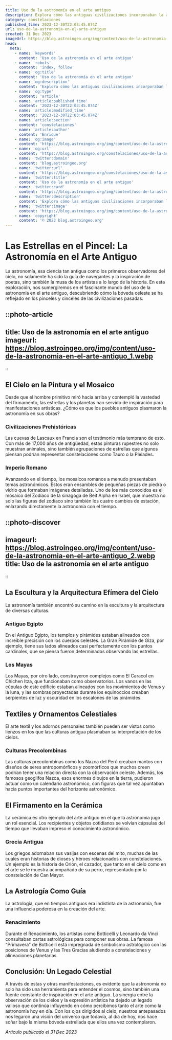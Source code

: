 ```yaml
---
title: Uso de la astronomía en el arte antiguo
description: Explora cómo las antiguas civilizaciones incorporaban la astronomía en su arte, revelando su comprensión celestial y su impacto cultural.
category: constelaciones
published_time: 2023-12-30T22:03:45.074Z
url: uso-de-la-astronomia-en-el-arte-antiguo
created: 31 Dec 2023
imageUrl: https://blog.astroingeo.org/img/content/uso-de-la-astronomia-en-el-arte-antiguo_1.webp
head:
  meta:
    - name: 'keywords'
      content: 'Uso de la astronomía en el arte antiguo'
    - name: 'robots'
      content: 'index, follow'
    - name: 'og:title'
      content: 'Uso de la astronomía en el arte antiguo'
    - name: 'og:description'
      content: 'Explora cómo las antiguas civilizaciones incorporaban la astronomía en su arte, revelando su comprensión celestial y su impacto cultural.'
    - name: 'og:type'
      content: 'article'
    - name: 'article:published_time'
      content: '2023-12-30T22:03:45.074Z'
    - name: 'article:modified_time'
      content: '2023-12-30T22:03:45.074Z'
    - name: 'article:section'
      content: 'constelaciones'
    - name: 'article:author'
      content: 'Enrique'
    - name: 'og:image'
      content: 'https://blog.astroingeo.org/img/content/uso-de-la-astronomia-en-el-arte-antiguo_1.webp'
    - name: 'og:url'
      content: 'https://blog.astroingeo.org/constelaciones/uso-de-la-astronomia-en-el-arte-antiguo'
    - name: 'twitter:domain'
      content: 'blog.astroingeo.org'
    - name: 'twitter:url'
      content: 'https://blog.astroingeo.org/constelaciones/uso-de-la-astronomia-en-el-arte-antiguo'
    - name: 'twitter:title'
      content: 'Uso de la astronomía en el arte antiguo'
    - name: 'twitter:card'
      content: 'https://blog.astroingeo.org/img/content/uso-de-la-astronomia-en-el-arte-antiguo_1.webp'
    - name: 'twitter:description'
      content: 'Explora cómo las antiguas civilizaciones incorporaban la astronomía en su arte, revelando su comprensión celestial y su impacto cultural.'
    - name: 'twitter:image'
      content: 'https://blog.astroingeo.org/img/content/uso-de-la-astronomia-en-el-arte-antiguo_1.webp'
    - name: 'copyright'
      content: '© 2023 blog.astroingeo.org'
---
```

# Las Estrellas en el Pincel: La Astronomía en el Arte Antiguo

La astronomía, esa ciencia tan antigua como los primeros observadores del cielo, no solamente ha sido la guía de navegantes y la inspiración de poetas, sino también la musa de los artistas a lo largo de la historia. En esta exploración, nos sumergiremos en el fascinante mundo del uso de la astronomía en el arte antiguo, descubriendo cómo la bóveda celeste se ha reflejado en los pinceles y cinceles de las civilizaciones pasadas.

::photo-article
---
title: Uso de la astronomía en el arte antiguo
imageurl: https://blog.astroingeo.org/img/content/uso-de-la-astronomia-en-el-arte-antiguo_1.webp
---
::

## El Cielo en la Pintura y el Mosaico

Desde que el hombre primitivo miró hacia arriba y contempló la vastedad del firmamento, las estrellas y los planetas han servido de inspiración para manifestaciones artísticas. ¿Cómo es que los pueblos antiguos plasmaron la astronomía en sus obras?

### Civilizaciones Prehistóricas
Las cuevas de Lascaux en Francia son el testimonio más temprano de esto. Con más de 17,000 años de antigüedad, estas pinturas rupestres no solo muestran animales, sino también agrupaciones de estrellas que algunos piensan podrían representar constelaciones como Tauro o la Pleiades.

### Imperio Romano
Avanzando en el tiempo, los mosaicos romanos a menudo presentaban temas astronómicos. Estos eran ensambles de pequeñas piezas de piedra o vidrio que formaban imágenes detalladas. Uno de los más conocidos es el mosaico del Zodíaco de la sinagoga de Beit Alpha en Israel, que muestra no solo las figuras del zodíaco sino también los cuatro cambios de estación, enlazando directamente la astronomía con el tiempo.


::photo-discover
---
imageurl: https://blog.astroingeo.org/img/content/uso-de-la-astronomia-en-el-arte-antiguo_2.webp
title: Uso de la astronomía en el arte antiguo
---
::

## La Escultura y la Arquitectura Efímera del Cielo

La astronomía también encontró su camino en la escultura y la arquitectura de diversas culturas.

### Antiguo Egipto
En el Antiguo Egipto, los templos y pirámides estaban alineados con increíble precisión con los cuerpos celestes. La Gran Pirámide de Giza, por ejemplo, tiene sus lados alineados casi perfectamente con los puntos cardinales, que se piensa fueron determinados observando las estrellas.

### Los Mayas
Los Mayas, por otro lado, construyeron complejos como El Caracol en Chichen Itza, que funcionaban como observatorios. Los vanos en las cúpulas de este edificio estaban alineados con los movimientos de Venus y la luna, y las sombras proyectadas durante los equinoccios creaban serpientes de luz y oscuridad en los escalones de las pirámides.

## Textiles y Ornamentos Celestiales

El arte textil y los adornos personales también pueden ser vistos como lienzos en los que las culturas antigua plasmaban su interpretación de los cielos.

### Culturas Precolombinas
Las culturas precolombinas como los Nazca del Perú creaban mantos con diseños de seres antropomórficos y zoomórficos que muchos creen podrían tener una relación directa con la observación celeste. Además, los famosos geoglifos Nazca, esos enormes dibujos en la tierra, pudieron actuar como un calendario astronómico, con figuras que tal vez apuntaban hacia puntos importantes del horizonte astronómico.

## El Firmamento en la Cerámica

La cerámica es otro ejemplo del arte antiguo en el que la astronomía jugó un rol esencial. Los recipientes y objetos cotidianos se volvían cápsulas del tiempo que llevaban impreso el conocimiento astronómico.

### Grecia Antigua
Los griegos adornaban sus vasijas con escenas del mito, muchas de las cuales eran historias de dioses y héroes relacionados con constelaciones. Un ejemplo es la historia de Orión, el cazador, que tanto en el cielo como en el arte se le muestra acompañado de su perro, representado por la constelación de Can Mayor.

## La Astrología Como Guía

La astrología, que en tiempos antiguos era indistinta de la astronomía, fue una influencia poderosa en la creación del arte.

### Renacimiento
Durante el Renacimiento, los artistas como Botticelli y Leonardo da Vinci consultaban cartas astrológicas para componer sus obras. La famosa "Primavera" de Botticelli está impregnada de simbolismo astrológico con las posiciones de Venus y las Tres Gracias aludiendo a constelaciones y alineaciones planetarias.

## Conclusión: Un Legado Celestial

A través de estas y otras manifestaciones, es evidente que la astronomía no solo ha sido una herramienta para entender el cosmos, sino también una fuente constante de inspiración en el arte antiguo. La sinergia entre la observación de los cielos y la expresión artística ha dejado un legado valioso que continúa influyendo en cómo percibimos tanto el arte como la astronomía hoy en día. Con los ojos dirigidos al cielo, nuestros antepasados nos legaron una visión del universo que todavía, al día de hoy, nos hace soñar bajo la misma bóveda estrellada que ellos una vez contemplaron.

_Artículo publicado el 31 Dec 2023_